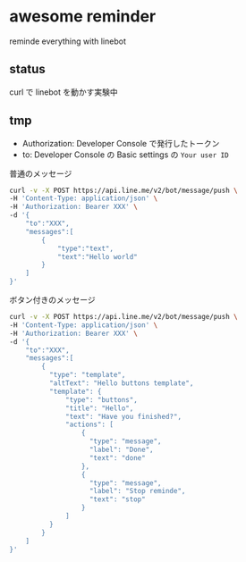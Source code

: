 # awesome reminder
reminde everything with linebot

## status
curl で linebot を動かす実験中

## tmp
- Authorization: Developer Console で発行したトークン
- to: Developer Console の Basic settings の `Your user ID`

普通のメッセージ

```bash
curl -v -X POST https://api.line.me/v2/bot/message/push \
-H 'Content-Type: application/json' \
-H 'Authorization: Bearer XXX' \
-d '{
    "to":"XXX",
    "messages":[
        {
            "type":"text",
            "text":"Hello world"
        }
    ]
}'
```

ボタン付きのメッセージ
```bash
curl -v -X POST https://api.line.me/v2/bot/message/push \
-H 'Content-Type: application/json' \
-H 'Authorization: Bearer XXX' \
-d '{
    "to":"XXX",
    "messages":[
        {
          "type": "template",
          "altText": "Hello buttons template",
          "template": {
              "type": "buttons",
              "title": "Hello",
              "text": "Have you finished?",
              "actions": [
                  {
                    "type": "message",
                    "label": "Done",
                    "text": "done"
                  },
                  {
                    "type": "message",
                    "label": "Stop reminde",
                    "text": "stop"
                  }
              ]
          }
        }
    ]
}'
```
